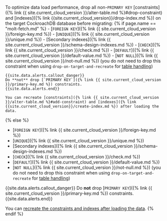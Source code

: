 To optimize data load performance, drop all non-`PRIMARY KEY` [constraints]({% link {{ site.current_cloud_version }}/alter-table.md %}#drop-constraint) and [indexes]({% link {{site.current_cloud_version}}/drop-index.md %}) on the target CockroachDB database before migrating:
{% if page.name == "molt-fetch.md" %}
	- [`FOREIGN KEY`]({% link {{ site.current_cloud_version }}/foreign-key.md %})
	- [`UNIQUE`]({% link {{ site.current_cloud_version }}/unique.md %})
	- [Secondary indexes]({% link {{ site.current_cloud_version }}/schema-design-indexes.md %})
	- [`CHECK`]({% link {{ site.current_cloud_version }}/check.md %})
	- [`DEFAULT`]({% link {{ site.current_cloud_version }}/default-value.md %})
	- [`NOT NULL`]({% link {{ site.current_cloud_version }}/not-null.md %}) (you do not need to drop this constraint when using `drop-on-target-and-recreate` for [table handling](#target-table-handling))

	{{site.data.alerts.callout_danger}}
	Do **not** drop [`PRIMARY KEY`]({% link {{ site.current_cloud_version }}/primary-key.md %}) constraints.
	{{site.data.alerts.end}}

	You can recreate [constraints]({% link {{ site.current_cloud_version }}/alter-table.md %}#add-constraint) and [indexes]({% link {{site.current_cloud_version}}/create-index.md %}) after loading the data.
{% else %}
- [`FOREIGN KEY`]({% link {{ site.current_cloud_version }}/foreign-key.md %})
- [`UNIQUE`]({% link {{ site.current_cloud_version }}/unique.md %})
- [Secondary indexes]({% link {{ site.current_cloud_version }}/schema-design-indexes.md %})
- [`CHECK`]({% link {{ site.current_cloud_version }}/check.md %})
- [`DEFAULT`]({% link {{ site.current_cloud_version }}/default-value.md %})
- [`NOT NULL`]({% link {{ site.current_cloud_version }}/not-null.md %}) (you do not need to drop this constraint when using `drop-on-target-and-recreate` for [table handling](#table-handling-mode))

{{site.data.alerts.callout_danger}}
Do **not** drop [`PRIMARY KEY`]({% link {{ site.current_cloud_version }}/primary-key.md %}) constraints.
{{site.data.alerts.end}}

You can [recreate the constraints and indexes after loading the data](#modify-the-cockroachdb-schema).
{% endif %}
